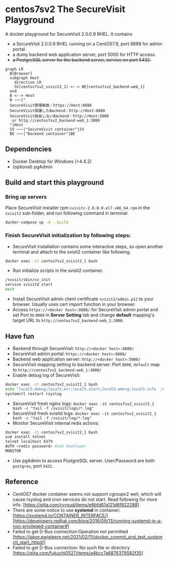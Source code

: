 # centos7sv2 The SecureVisit Playground

A docker playground for SecureVisit 2.0.0.9 RHEL.
It contains
- a SecureVisit 2.0.0.9 RHEL running on a CentOS7.9, port 8888 for admin portal.
- a dumy backend web application server, port 5000 for HTTP access.
- ~~a PostgreSQL server for the backend server, service on port 5432.~~
```mermaid
graph LR
  B[Browser]
  subgraph Host
    direction LR
    SV[centos7sv2_svisit2_1] <--> BE[centos7sv2_backend-web_1] 
  end
  B <--> Host
  B ~~~|"
  SecureVisit管理画面：https://Host:8888
  SecureVisit保護したBackend：http://Host:8080
  SecureVisit経由しないBackend：http://Host:5000
   or http://centos7sv2_backend-web_1:3000
  "|Host
  SV ~~~|"SecureVisit container"|SV
  BE ~~~|"Backend container"|BE
```
## Dependencies
- Docker Desktop for Windows (>4.4.2)
- (optional) pgAdmin

## Build and start this playground
### Bring up servers
Place SecureVisit installer rpm `svisitc-2.0.0-9.el7.x86_64.rpm` in the `svisit2` sub-folder, and run following command in terminal:
```bash
docker-compose up -d --build
```
### Finish SecureVisit initialization by following steps:  
- SecureVisit installation contains some interactive steps, so open another terminal and attach to the svisit2 container like following. 
```bash
docker exec -it centos7sv2_svisit2_1 bash
```
- Run initialize scripts in the svisit2 container.
```bash
/svisit/sbin/sv_init
service svisitd start
exit
```
- Install SecureVisit admin client certificate `svisit2/admin.p12` to your browser. Usually uses cert import function in your browser.
- Access `https://<docker host>:8888/` for SecureVisit admin portal and set Port to `8080` in **Server Setting** tab and change **default** mapping's target URL to `http://centos7sv2_backend-web_1:3000`.

## Have fun
- Backend through SecureVisit: `http://<docker host>:8080/`
- SecureVisit admin portal: `https://<docker host>:8888/`
- Backend web application server: `http://<docker host>:5000/` 
- SecureVisit mapping setting to backend server: Port `8080`, `default` map to `http://centos7sv2_backend-web_1:3000/`
- Enable debug log of SecureVisit:
```bash
docker exec -it centos7sv2_svisit2_1 bash
echo "local5.debug;local5.err;local5.alert;local5.emerg;local5.info  /usr/local/svisit/log/sv.debug.log" >> /etc/rsyslog.conf
systemctl restart rsyslog
``` 
- SecureVisit fresh nginx logs: `docker exec -it centos7sv2_svisit2_1 bash -c "tail -f /svisit/logs/*.log"`
- SecureVisit fresh svisitd logs: `docker exec -it centos7sv2_svisit2_1 bash -c "tail -f /svisit/log/*.log"`
- Monitor SecureVisit internal redis actions:
```bash
docker exec -it centos7sv2_svisit2_1 bash
yum install telnet
telnet localhost 6379
AUTH <redis password> #ask developer
MONITOR
```
- Use pgAdmin to access PostgreSQL server. User/Password are both `postgres`, port `5432`.

## Reference
- CentOS7 docker container seems not support cgroupv2 well, which will cause rsyslog and cron services do not start. Read following for more info.
[https://qiita.com/ryysud/items/e6bfd61a121d6f922288]
- There are some notice to use **systemd** in container:
[https://systemd.io/CONTAINER_INTERFACE/]
[https://developers.redhat.com/blog/2016/09/13/running-systemd-in-a-non-privileged-container#]
- Failed to get D-Bus connection:Operation not permitted
[https://labor.ewigleere.net/2021/02/11/docker_commit_and_test_systemctl_start_httpd/]
- Failed to get D-Bus connection: No such file or directory
[https://qiita.com/fukuchi0527/items/a4bcc7a6876379582f35]
